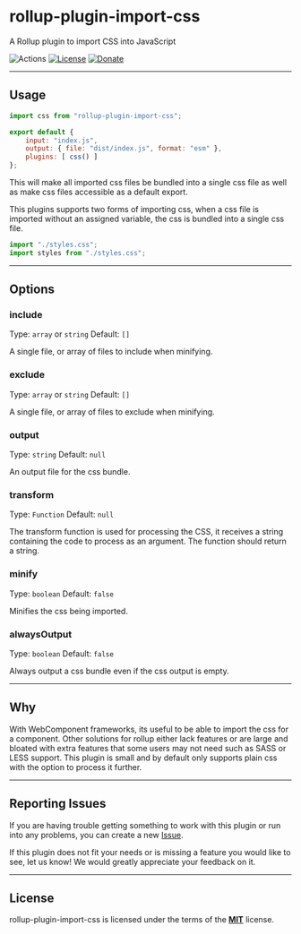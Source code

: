 # rollup-plugin-import-css
A Rollup plugin to import CSS into JavaScript

![Actions](https://github.com/jleeson/rollup-plugin-import-css/workflows/build/badge.svg)
[![License](https://img.shields.io/badge/license-MIT-blue.svg)](https://github.com/jleeson/rollup-plugin-import-css/blob/master/LICENSE)
[![Donate](https://img.shields.io/badge/patreon-donate-green.svg)](https://www.patreon.com/outwalkstudios)

---

## Usage

```js
import css from "rollup-plugin-import-css";

export default {
    input: "index.js",
    output: { file: "dist/index.js", format: "esm" },
    plugins: [ css() ]
};
```

This will make all imported css files be bundled into a single css file as well as make css files accessible as a default export.

This plugins supports two forms of importing css, when a css file is imported without an assigned variable, the css is bundled into a single css file.
```js
import "./styles.css";
import styles from "./styles.css";
```

---

## Options

### include

Type: `array` or `string`
Default: `[]`

A single file, or array of files to include when minifying.

### exclude

Type: `array` or `string`
Default: `[]`

A single file, or array of files to exclude when minifying.

### output

Type: `string`
Default: `null`

An output file for the css bundle.

### transform

Type: `Function`
Default: `null`

The transform function is used for processing the CSS, it receives a string containing the code to process as an argument. The function should return a string.

### minify

Type: `boolean`
Default: `false`

Minifies the css being imported.

### alwaysOutput

Type: `boolean`
Default: `false`

Always output a css bundle even if the css output is empty.

---

## Why

With WebComponent frameworks, its useful to be able to import the css for a component. Other solutions for rollup either lack features or are large and bloated with extra features that some users may not need such as SASS or LESS support. This plugin is small and by default only supports plain css with the option to process it further.

---

## Reporting Issues

If you are having trouble getting something to work with this plugin or run into any problems, you can create a new [Issue](https://github.com/jleeson/rollup-plugin-import-css/issues).

If this plugin does not fit your needs or is missing a feature you would like to see, let us know! We would greatly appreciate your feedback on it.

---

## License

rollup-plugin-import-css is licensed under the terms of the [**MIT**](https://github.com/jleeson/rollup-plugin-import-css/blob/master/LICENSE) license.
